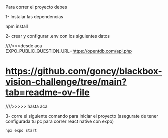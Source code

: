 Para correr el proyecto debes

1- Instalar las dependencias

npm install

2- crear y configurar .env con los siguientes datos

////>>>desde aca
EXPO_PUBLIC_QUESTION_URL=https://opentdb.com/api.php

# https://github.com/goncy/blackbox-vision-challenge/tree/main?tab=readme-ov-file

////>>>>> hasta aca

3- corre el siguiente comando para iniciar el proyecto (asegurate de tener configurada tu pc para correr react native con expo)

    npx expo start
